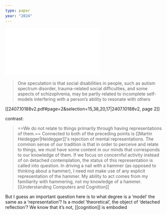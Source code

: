 ```yaml
---
type: paper
year: "2024"
---
```

![](../public/b8446562a5380ffdd58b03ac9fada8a0.pdf)

> One speculation is that social disabilities in people, such as autism spectrum disorder, trauma-related social difficulties, and some aspects of schizophrenia, may be partly related to incomplete self-models interfering with a person’s ability to resonate with others

[[2407.10188v2.pdf#page=2&selection=15,38,20,17|2407.10188v2, page 2]]

contrast:
> ==We do not relate to things primarily through having representations of them.== Connected to both of the preceding points is [[Martin Heidegger|Heidegger]]'s rejection of mental representations. The common sense of our tradition is that in order to perceive and relate to things, we must have some content in our minds that corresponds to our knowledge of them. If we focus on concernful activity instead of on detached contemplation, the status of this representation is called into question. In driving a nail with a hammer (as opposed to thinking about a hammer), I need not make use of any explicit representation of the hammer. My ability to act comes from my familiarity with hammering, not my knowledge of a hammer.
> 	[[Understanding Computers and Cognition]]

But I guess an important question here is to what degree is a ‘model’ the same as a ‘representation’? Is a model ‘theoretical’, the object of ‘detached reflection’? We know that it’s not, [[cognition]] is embodied 